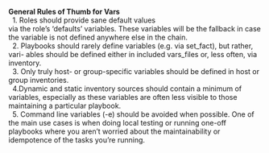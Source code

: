 **General Rules of Thumb for Vars** </br>
&nbsp; 1. Roles should provide sane default values </br>
via the role’s ‘defaults’ variables. These variables will be the fallback in case the
variable is not defined anywhere else in the chain.</br>
&nbsp; 2. Playbooks should rarely define variables (e.g. via set_fact), but rather, vari-
ables should be defined either in included vars_files or, less often, via
inventory.</br>
&nbsp; 3. Only truly host- or group-specific variables should be defined in host or group
inventories.</br>
&nbsp; 4.Dynamic and static inventory sources should contain a minimum of variables,
especially as these variables are often less visible to those maintaining a
particular playbook.</br>
&nbsp; 5. Command line variables (-e) should be avoided when possible. One of the main
use cases is when doing local testing or running one-off playbooks where you
aren’t worried about the maintainability or idempotence of the tasks you’re
running.</br>